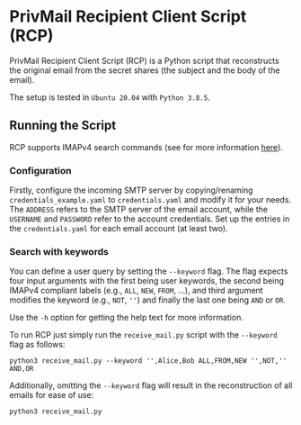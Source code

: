 
PrivMail Recipient Client Script (RCP)
====================================

PrivMail Recipient Client Script (RCP) is a Python script that reconstructs the original email from the secret shares (the subject and the body of the email).

The setup is tested in `Ubuntu 20.04` with `Python 3.8.5`.

## Running the Script

RCP supports IMAPv4 search commands (see for more information [here](https://datatracker.ietf.org/doc/html/rfc3501#section-6.4.4)).

### Configuration

Firstly, configure the incoming SMTP server by copying/renaming `credentials_example.yaml` to `credentials.yaml` and modify it for your needs. The `ADDRESS` refers to the SMTP server of the email account, while the `USERNAME` and `PASSWORD` refer to the account credentials. Set up the entries in the `credentials.yaml` for each email account (at least two).

### Search with keywords

You can define a user query by setting the `--keyword` flag. The flag expects four input arguments with the first being user keywords, the second being IMAPv4 compliant labels (e.g., `ALL`, `NEW`, `FROM`, ...), and third argument modifies the keyword (e.g., `NOT`, `''`) and finally the last one being `AND` or `OR`.

Use the `-h` option for getting the help text for more information.

To run RCP just simply run the `receive_mail.py` script with the `--keyword` flag as follows:

```
python3 receive_mail.py --keyword '',Alice,Bob ALL,FROM,NEW '',NOT,'' AND,OR
```

Additionally, omitting the `--keyword` flag will result in the reconstruction of all emails for ease of use:
```
python3 receive_mail.py
```
